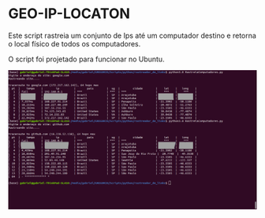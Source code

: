 # GEO-IP-LOCATON
Este script rastreia um conjunto de Ips até um computador destino e retorna o local físico de todos os computadores.

O script foi projetado para funcionar no Ubuntu.

![img](rastreamento.png)

